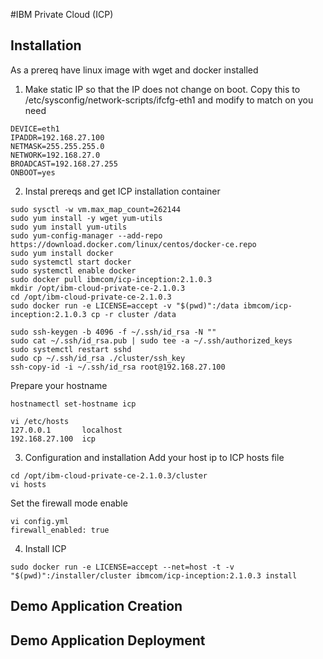 #IBM Private Cloud (ICP)

## Installation
As a prereq have linux image with wget and docker installed

1. Make static IP so that the IP does not change on boot. Copy this to /etc/sysconfig/network-scripts/ifcfg-eth1 and modify to match on you need

``` 
DEVICE=eth1
IPADDR=192.168.27.100
NETMASK=255.255.255.0
NETWORK=192.168.27.0
BROADCAST=192.168.27.255
ONBOOT=yes
``` 
2. Instal prereqs and get ICP installation container
```
sudo sysctl -w vm.max_map_count=262144
sudo yum install -y wget yum-utils
sudo yum install yum-utils
sudo yum-config-manager --add-repo https://download.docker.com/linux/centos/docker-ce.repo
sudo yum install docker
sudo systemctl start docker
sudo systemctl enable docker
sudo docker pull ibmcom/icp-inception:2.1.0.3
mkdir /opt/ibm-cloud-private-ce-2.1.0.3
cd /opt/ibm-cloud-private-ce-2.1.0.3
sudo docker run -e LICENSE=accept -v "$(pwd)":/data ibmcom/icp-inception:2.1.0.3 cp -r cluster /data

sudo ssh-keygen -b 4096 -f ~/.ssh/id_rsa -N ""
sudo cat ~/.ssh/id_rsa.pub | sudo tee -a ~/.ssh/authorized_keys
sudo systemctl restart sshd
sudo cp ~/.ssh/id_rsa ./cluster/ssh_key
ssh-copy-id -i ~/.ssh/id_rsa root@192.168.27.100
```

Prepare your hostname
```
hostnamectl set-hostname icp

vi /etc/hosts
127.0.0.1       localhost
192.168.27.100  icp
```

3. Configuration and installation
Add your host ip to ICP hosts file
```
cd /opt/ibm-cloud-private-ce-2.1.0.3/cluster
vi hosts
```

Set the firewall mode enable
```
vi config.yml
firewall_enabled: true
```
4. Install ICP
```
sudo docker run -e LICENSE=accept --net=host -t -v "$(pwd)":/installer/cluster ibmcom/icp-inception:2.1.0.3 install
```

## Demo Application Creation

## Demo Application Deployment

